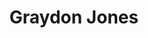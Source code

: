 ---
title: "Graydon Jones"
layout: character
player: "Kyth Coatlmon"
characters:
  - name: Graydon Jones
    class: Spirit tamer
    age: 20
    gender: Male
    appearance: |
      Fairly average-looking human, aside from the dark red hair and silver earrings.

      **Outfit**: Hiking boots, black jeans, dark grey hoodie with a red dragon motif,
      and for some reason a pair of fancy brass-looking goggles.

      Nobody's ever actually seen him wearing them, even at a swimming pool. It looks
      suspiciously like they contain at the least an integrated flashlight.
    body: |
      ## Origin
      You would expect someone that age living in a seaside town to be more inclined
      to actually going near the sea. Graydon somehow managed to largely avoid this,
      being much more fond of keeping both feet on dry land. Well, on solid objects
      above dry land. Er, in the general vicinity, horizontally speaking, of dry
      land, being fond of urban exploration sorts of antics.

      That is, sneaking into places, especially abandoned ones, mostly to look around
      and a little bit for the thrill of evading the authorised personnel. Economics
      and the property market being what they are, very few of the "abandoned" sort
      are on the seafront. Graydon was fine with that, not being a big fan of water.
      The alert reader can probably guess where this is going.

      Specifically, losing a bet and getting dared into investigating one that is. To
      wit, a building on one of the piers. It hadn't been used in a while and he'd
      hardly given it the time of day before, looking down and seeing water and cast
      iron between the gaps in the planking wasn't his idea of a good time. But a bet
      is a bet, and when nobody's looking–early in the morning in a slow week–he slips
      onto the pier.

      Getting in is tricky, the pier is still in use, and poses more of a hazard
      than just any old building seeing as if it's in genuine disrepair it'd be quite
      possible to fall out. He gets in through an upper floor window; those are often
      left open–not that he can usually use this, they're hard to close after you–and
      in this case the window and frame are old and clearly never closed properly.
      Also it's close enough to the ocean side as to induce actual vertigo and nearly
      collapsing onto the floor inside.

      It's pretty uninteresting inside save for some old posters from decades ago;
      the historical society might be interested to see these if they don't ask too
      many questions about how the pictures were obtained, so he snaps away, trusting
      the old roller blinds to dull the light of his phone. Down (ugh) stairs next,
      to the level where if it weren't for the equally old tiles he'd be constantly
      reminded that the only thing between him and painful impacts or the ocean, or
      both in quick succession, was some wood of varying age and neatness. Brrr.

      Even afterwards, Graydon had no idea what possessed him to unbolt the door on
      the ocean side and take the old stairs, some of them worryingly old looking and,
      lower down, slimy from spray.

      Maybe he'd seen the glint on one of the supports earlier on? Certainly the mass
      of what looked like barnacles and... mechanical seaweed? wasn't right, nor was
      its faint luminescence. "*I don't know, I'm not a marine biologist*", he
      thought, "I'll just grab a few pictures and go back.".
      
      Or, uh, stick his phone in his pocket, lean over, and poke at the little silver
      statue of a seal nestled in the middle of the clump, hanging as it was from one
      of the cross-ties, and then everything went strange.

      *Bright turquoise of sunlit sea*, a series of little mechanical sounds

      *Dull purple*, a string of dolphin chirps like that one display in the aquarium
      that's as close as he normally gets to the sea.

      *Black* and a presence settling around his mind.

      ```
      [0.000] ▱▱ ABROM IPL ▱▱
      [0.000] -INFO-  Host is viable: Box-only core with 1 loop
      [0.103] -INFO-  You are worthy, begin evolution
      [0.444] -ERROR- No host adapter detected
      [0.446] -ERROR- Cannot connect primary executive subsystem
      [0.512] -WARN-  No configured fallback directive, using last selected
      [0.516] -INFO-  Automatic behaviour: Lassie go home...
      ```

      The next thing Graydon knew, it was... several hours later and he was standing
      on the beach feeling like he'd run a literal marathon after watching a Doctor
      Who marathon? On a beach with no visible footprints in the sand around him, and
      somehow near the tram depot, right at the opposite end of the beach from the
      pier he'd been on. At least he could catch a tram a lot of the way home.

      When he went to fish the transit pass out of his pocket, huh, there was a lump
      in there, bigger than the pass. The little figurine from before, how odd, he
      could swear his fingers had only brushed it before... *that* happened.

      Of course, it wouldn't be until later he actually learned what that was or what
      it did, or even how it's supposed to be used...

    evolutions: 
      - level: Rookie
        species: Monodramon
        image: assets/images/digimon/Monodramon.jpg
        description: A purple wyvern digimon. Sadly, it cannot sustain powered flight, barely even a glide.
        abilities:
          - name: Beat Knuckle
            desc: Takes a swipe with its foreclaws

          - name: Crack Bite
            desc: Bite into the target's data, disrupting it (mild poison effect).
          
          - name: Shadow Wing
            desc: Collect force on its wings and direct it forwards as a short-ranged blast.
      
      - level: Champion
        species: Depthmon
        image: assets/images/digimon/Depthmon.jpg
        description: |
          A digimon that has integrated itself with armour specialised for aquatic life.
          Although capable of moving on land, it prefers to swim deep underwater. Even
          depthmon itself is unsure what is under its helmet.

          On land, Depthmon floats just above the ground, a lot like a hovercraft using
          forcefields instead of aerodynamics.
        abilities:
          - name: Bubble Bomb
            desc: Packs explosive force into a bubble that detonates on contact.

          - name: Sargasso Drag
            desc: Conjures ribbons of data that ensnare the target, forcing it to move slowly.
      
      - level: Ultimate
        species: Tylomon
        image: assets/images/digimon/Tylomon.jpg
        description: |
          One of the fastest aquatic digimon. The metal fairing attached to its head is of
          unparalleled hydrodynamic qualities, and bears a serial number from an unknown
          registry. Thanks to improved sensors, it can track its target even at a great range,
          and anticipate motion so as to strike with unerring position.
      
      - level: Mega
        species: Metalseadramon
        image: assets/images/digimon/Metalseadramon.png
        description: |
          The laser-nosed, chrome-digizoid-armoured titan of the seas. The term "sea serpent"
          barely does this behemoth justice, every inch of it armoured or made of straight up
          living metal with the toughness of armour and the flexibiity of serpent hide.

          This is the apex of aquatic digimon, armed, armoured, and equipped with muscles and
          thruster units of such immense strength that neither crushing depths nor rarefied
          atmosphere poses an obstacle. Nor do many solid objects; that really is a rather
          large laser.
        abilities:
          - name: River of Power
            desc: IMMA FIRING MY LAZOR! SHOOP DA WOOOOOP!
---